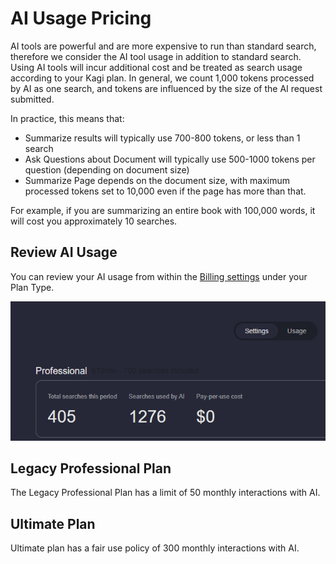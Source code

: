 # AI Usage Pricing

AI tools are powerful and are more expensive to run than standard search, therefore we consider the AI tool usage in addition to standard search. Using AI tools will incur additional cost and be treated as search usage according to your Kagi plan. In general, we count 1,000 tokens processed by AI as one search, and tokens are influenced by the size of the AI request submitted.

 In practice, this means that:

* Summarize results will typically use 700-800 tokens, or less than 1 search
* Ask Questions about Document will typically use 500-1000 tokens per question (depending on document size)
* Summarize Page depends on the document size, with maximum processed tokens set to 10,000 even if the page has more than that. 

For example, if you are summarizing an entire book with 100,000 words, it will cost you approximately 10 searches.

## Review AI Usage
You can review your AI usage from within the [Billing settings](https://kagi.com/settings?p=billing) under your Plan Type.

![AI Usage](media/ai-usage.PNG)

## Legacy Professional Plan 
The Legacy Professional Plan has a limit of 50 monthly interactions with AI. 

## Ultimate Plan
Ultimate plan has a fair use policy of 300 monthly interactions with AI.